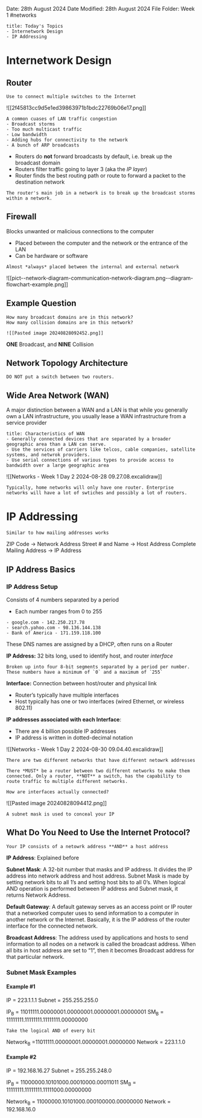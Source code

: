 Date: 28th August 2024
Date Modified: 28th August 2024
File Folder: Week 1
#networks

```ad-summary
title: Today's Topics
- Internetwork Design
- IP Addressing
```

# Internetwork Design

## Router

```ad-important
Use to connect multiple switches to the Internet
```


![[2f45813cc9d5e1ed39863971b1bdc22769b06e17.png]]


```ad-warning
A common cuases of LAN traffic congestion
- Broadcast storms
- Too much multicast traffic
- Low bandwidth
- Adding hubs for connectivity to the network
- A bunch of ARP broadcasts
```

- Routers do **not** forward broadcasts by default, i.e. break up the broadcast domain
- Routers filter traffic going to layer 3 (aka the *IP layer*)
- Router finds the best routing path or route to forward a packet to the destination network

```ad-important
The router's main job in a network is to break up the broadcast storms within a network. 
```

## Firewall

Blocks unwanted or malicious connections to the computer
- Placed between the computer and the network or the entrance of the LAN
- Can be hardware or software

```ad-note
Almost *always* placed between the internal and external network
```

![[pict--network-diagram-communication-network-diagram.png--diagram-flowchart-example.png]]

## Example Question

```ad-question
How many broadcast domains are in this network?
How many collision domains are in this network?

![[Pasted image 20240828092452.png]]
```

**ONE** Broadcast, and **NINE** Collision

## Network Topology Architecture

```ad-warning
DO NOT put a switch between two routers.
```

## Wide Area Network (WAN)

A major distinction between a WAN and a LAN is that while you generally own a LAN infrastructure, you usually lease a WAN infrastructure from a service provider

```ad-example
title: Characteristics of WAN
- Generally connected devices that are separated by a broader geographic area than a LAN can serve.
- Use the services of carriers like telcos, cable companies, satellite systems, and netwrok providers.
- Use serial connections of various types to provide access to bandwidth over a large geographic area
```

![[Networks - Week 1 Day 2 2024-08-28 09.27.08.excalidraw]]

```ad-important
Typically, home networks will only have one router. Enterprise networks will have a lot of swtiches and possibly a lot of routers.
```

# IP Addressing

```ad-note
Similar to how mailing addresses works
```

ZIP Code $\rightarrow$ Network Address
Street # and Name $\rightarrow$ Host Address
Complete Mailing Address $\rightarrow$ IP Address

## IP Address Basics

### IP Address Setup

Consists of 4 numbers separated by a period
- Each number ranges from 0 to 255

```ad-example
- google.com - 142.250.217.78
- search.yahoo.com - 98.136.144.138
- Bank of America - 171.159.118.100
```

These DNS names are assigned by a DHCP, often runs on a Router

**IP Address:** 32 bits long, used to identify host, and router *interface*

```ad-note
Broken up into four 8-bit segments separated by a period per number. These numbers have a minimum of `0` and a maximum of `255`
```

**Interface:** Connection between host/router and physical link
- Router’s typically have multiple interfaces
- Host typically has one or two interfaces (wired Ethernet, or wireless 802.11)

**IP addresses associated with each Interface**:
- There are 4 billion possible IP addresses
- IP address is written in dotted-decimal notation

![[Networks - Week 1 Day 2 2024-08-30 09.04.40.excalidraw]]

```ad-note
There are two different networks that have different netowrk addresses
```

```ad-important
There *MUST* be a router between two different networks to make them connected. Only a router, **NOT** a switch, has the capability to route traffic to multiple different networks.
```

```ad-question
How are interfaces actually connected?
```

![[Pasted image 20240828094412.png]]

```ad-note
A subnet mask is used to conceal your IP
```

## What Do You Need to Use the Internet Protocol?

```ad-important
Your IP consists of a netowrk address **AND** a host address 
```

**IP Address**: Explained before

**Subnet Mask**: A 32-bit number that masks and IP address. It divides the IP address into network address and host address. Subnet Mask is made by setting network bits to all 1’s and setting host bits to all 0’s. When logical AND operation is performed between IP address and Subnet mask, it returns Network Address.

**Default Gateway**: A default gateway serves as an access point or IP router that a networked computer uses to send information to a computer in another network or the Internet. Basically, it is the IP address of the router interface for the connected network.

**Broadcast Address**: The address used by applications and hosts to send information to all nodes on a network is called the broadcast address. When all bits in host address are set to “1”, then it becomes Broadcast address for that particular network.

### Subnet Mask Examples

#### Example #1 

IP = $223.1.1.1$
Subnet = $255.255.255.0$

IP<sub>B</sub> = $11011111.00000001.00000001.00000001.00000001$
SM<sub>B</sub> = $11111111.11111111.11111111.00000000$

```ad-important
Take the logical AND of every bit
```

Network<sub>B</sub> =$11011111.00000001.00000001.00000000$
Network = $223.1.1.0$

#### Example #2

IP = $192.168.16.27$
Subnet = $255.255.248.0$

IP<sub>B</sub> = $11000000.10101000.00010000.00011011$
SM<sub>B</sub> = $11111111.11111111.11111000.00000000$

Network<sub>B</sub> = $11000000.10101000.000100000.00000000$
Network = $192.168.16.0$


